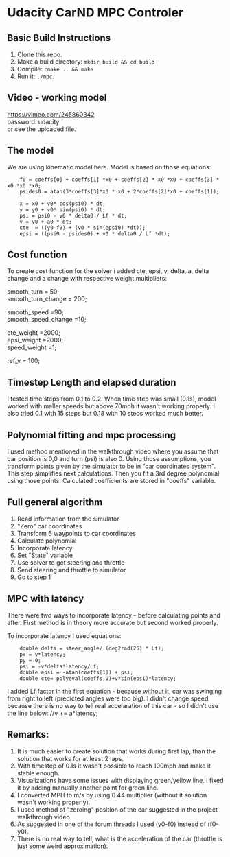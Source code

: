 # Udacity CarND MPC Controler 


## Basic Build Instructions

1. Clone this repo.  
2. Make a build directory: `mkdir build && cd build`  
3. Compile: `cmake .. && make`  
4. Run it: `./mpc`.  


## Video - working model
https://vimeo.com/245860342  
password: udacity  
or see the uploaded file.   


## The model
We are using kinematic model here. Model is based on those equations:

		f0 = coeffs[0] + coeffs[1] *x0 + coeffs[2] * x0 *x0 + coeffs[3] * x0 *x0 *x0;  
		psides0 = atan(3*coeffs[3]*x0 * x0 + 2*coeffs[2]*x0 + coeffs[1]);  

		x = x0 + v0* cos(psi0) * dt;  
		y = y0 + v0* sin(psi0) * dt;  
		psi = psi0 - v0 * delta0 / Lf * dt;  
		v = v0 + a0 * dt;  
		cte  = ((y0-f0) + (v0 * sin(epsi0) *dt));
		epsi = ((psi0 - psides0) + v0 * delta0 / Lf *dt);


## Cost function


   To create cost function for the solver i added cte, epsi, v, delta, a, delta change and a change
   with respective weight multipliers:   

   smooth_turn = 50;  
   smooth_turn_change = 200;  
    
   smooth_speed =90;  
   smooth_speed_change =10;  

   cte_weight =2000;  
   epsi_weight =2000;  
   speed_weight =1;  

   ref_v = 100;  



## Timestep Length and elapsed duration
I tested time steps from 0.1 to 0.2. When time step was small (0.1s), model worked with maller speeds but above 70mph it wasn't working properly.  I also tried 0.1 with 15 steps but 0.18 with 10 steps worked much better. 


## Polynomial fitting and mpc processing
I used method mentioned in the walkthrough video where you assume that car position is 0,0 and turn (psi) is also 0. Using those assumptions, you transform points given by the simulator to be in "car coordinates system". This step simplifies next calculations. Then you fit a 3rd degree polynomial using those points. Calculated coefficients are stored in "coeffs" variable. 


## Full general algorithm
1) Read information from the simulator
2) "Zero" car coordinates
3) Transform 6 waypoints to car coordinates
4) Calculate polynomial
5) Incorporate latency
6) Set "State" variable
7) Use solver to get steering and throttle
8) Send steering and throttle to simulator
9) Go to step 1


## MPC with latency
There were two ways to incorporate latency - before calculating points and after. First method is in theory more accurate but second worked properly. 

To incorporate latency I used equations:
		
		double delta = steer_angle/ (deg2rad(25) * Lf);  
		px = v*latency;  
		py = 0;  
		psi = -v*delta*latency/Lf;  
		double epsi = -atan(coeffs[1]) + psi;   
		double cte= polyeval(coeffs,0)+v*sin(epsi)*latency;  
		
I added Lf factor in the first equation - because without it, car was swinging from right to left (predicted angles were too big). I didn't change speed because there is no way to tell real accelaration of this car - so I didn't use the line below:
//v += a*latency;
     


## Remarks:
1) It is much easier to create solution that works during first lap, than the solution that works for at least 2 laps.   
2) With timestep of 0.1s it wasn't possible to reach 100mph and make it stable enough.  
3) Visualizations have some issues with displaying green/yellow line. I fixed it by adding manually another point for green line.   
4) I converted MPH to m/s by using 0.44 multiplier (without it solution wasn't working properly).  
5) I used method of "zeroing" position of the car suggested in the project walkthrough video.   
6) As suggested in one of the forum threads I used (y0-f0) instead of (f0-y0).  
7) There is no real way to tell, what is the acceleration of the car (throttle is just some weird approximation).  







